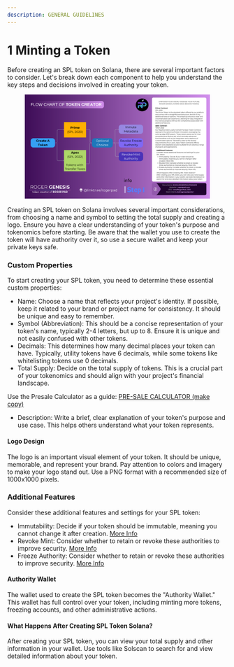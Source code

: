 ```yaml
---
description: GENERAL GUIDELINES
---
```


# 1️ Minting a Token

Before creating an SPL token on Solana, there are several important factors to consider. Let's break down each component to help you understand the key steps and decisions involved in creating your token.

<figure><img src="../../.gitbook/assets/4.png" alt=""><figcaption></figcaption></figure>

&#x20;Creating an SPL token on Solana involves several important considerations, from choosing a name and symbol to setting the total supply and creating a logo. Ensure you have a clear understanding of your token's purpose and tokenomics before starting. Be aware that the wallet you use to create the token will have authority over it, so use a secure wallet and keep your private keys safe.

### &#x20;Custom Properties

To start creating your SPL token, you need to determine these essential custom properties:

* Name: Choose a name that reflects your project's identity. If possible, keep it related to your brand or project name for consistency. It should be unique and easy to remember.
* Symbol (Abbreviation): This should be a concise representation of your token's name, typically 2-4 letters, but up to 8. Ensure it is unique and not easily confused with other tokens.
* Decimals: This determines how many decimal places your token can have. Typically, utility tokens have 6 decimals, while some tokens like whitelisting tokens use 0 decimals.
* Total Supply: Decide on the total supply of tokens. This is a crucial part of your tokenomics and should align with your project's financial landscape.

Use the Presale Calculator as a guide: [PRE-SALE CALCULATOR (make copy)](https://docs.google.com/spreadsheets/d/1qw42dxJ44ajS6Pquhi-jOg84Y7kCF45W0KSNwYkd0ns/edit#gid=1285820654)

* Description: Write a brief, clear explanation of your token's purpose and use case. This helps others understand what your token represents.

#### Logo Design

The logo is an important visual element of your token. It should be unique, memorable, and represent your brand. Pay attention to colors and imagery to make your logo stand out. Use a PNG format with a recommended size of 1000x1000 pixels.

### Additional Features

Consider these additional features and settings for your SPL token:

* Immutability: Decide if your token should be immutable, meaning you cannot change it after creation. [More Info](../../roger-solana-genesis/roger-solana-genesis/immutable-option.md)
* Revoke Mint: Consider whether to retain or revoke these authorities to improve security. [More Info](../../roger-solana-genesis/roger-solana-genesis/revoke-mint.md)
* Freeze Authority: Consider whether to retain or revoke these authorities to improve security. [More Info](../../roger-solana-genesis/roger-solana-genesis/revoke-freeze.md)

&#x20;

#### Authority Wallet

The wallet used to create the SPL token becomes the "Authority Wallet." This wallet has full control over your token, including minting more tokens, freezing accounts, and other administrative actions.

&#x20;

#### What Happens After Creating SPL Token Solana?

After creating your SPL token, you can view your total supply and other information in your wallet. Use tools like Solscan to search for and view detailed information about your token.
